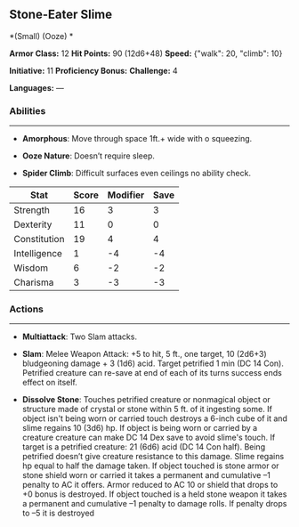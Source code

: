 ## Stone-Eater Slime
*(Small) (Ooze) *

**Armor Class:** 12
**Hit Points:** 90 (12d6+48)
**Speed:** {"walk": 20, "climb": 10}

**Initiative:** 11
**Proficiency Bonus:**
**Challenge:** 4

**Languages:** —

### Abilities
 --- 
- **Amorphous**: Move through space 1ft.+ wide with o squeezing.

- **Ooze Nature**: Doesn’t require sleep.

- **Spider Climb**: Difficult surfaces even ceilings no ability check.



| Stat | Score | Modifier | Save |
| ---- | ---- | ---- | ---- |
| Strength | 16 | 3 | 3 |
| Dexterity | 11 | 0 | 0 |
| Constitution | 19 | 4 | 4 |
| Intelligence | 1 | -4 | -4 |
| Wisdom | 6 | -2 | -2 |
| Charisma | 3 | -3 | -3 |

### Actions
 --- 
- **Multiattack**: Two Slam attacks.

- **Slam**: Melee Weapon Attack: +5 to hit, 5 ft., one target, 10 (2d6+3) bludgeoning damage + 3 (1d6) acid. Target petrified 1 min (DC 14 Con). Petrified creature can re-save at end of each of its turns success ends effect on itself.

- **Dissolve Stone**: Touches petrified creature or nonmagical object or structure made of crystal or stone within 5 ft. of it ingesting some. If object isn't being worn or carried touch destroys a 6-inch cube of it and slime regains 10 (3d6) hp. If object is being worn or carried by a creature creature can make DC 14 Dex save to avoid slime's touch. If target is a petrified creature: 21 (6d6) acid (DC 14 Con half). Being petrified doesn’t give creature resistance to this damage. Slime regains hp equal to half the damage taken. If object touched is stone armor or stone shield worn or carried it takes a permanent and cumulative –1 penalty to AC it offers. Armor reduced to AC 10 or shield that drops to +0 bonus is destroyed. If object touched is a held stone weapon it takes a permanent and cumulative –1 penalty to damage rolls. If penalty drops to –5 it is destroyed

